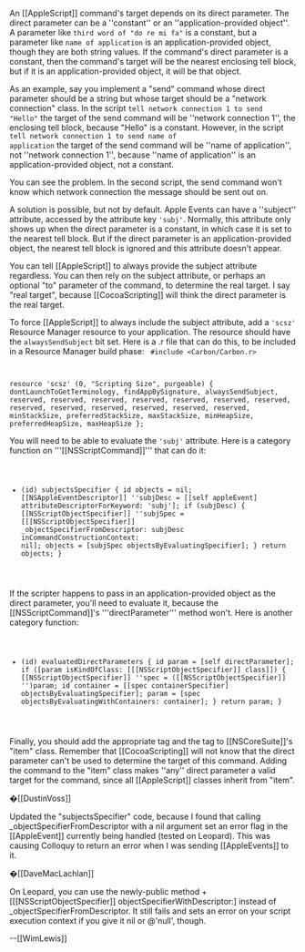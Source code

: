 

An [[AppleScript]] command's target depends on its direct parameter. The direct parameter can be a ''constant'' or an ''application-provided object''. A parameter like <code>third word of "do re mi fa"</code> is a constant, but a parameter like <code>name of application</code> is an application-provided object, though they are both string values. If the command's direct parameter is a constant, then the command's target will be the nearest enclosing tell block, but if it is an application-provided object, it will be that object.

As an example, say you implement a "send" command whose direct parameter should be a string but whose target should be a "network connection" class. In the script <code>tell network connection 1 to send "Hello"</code> the target of the send command will be ''network connection 1'', the enclosing tell block, because "Hello" is a constant. However, in the script <code>tell network connection 1 to send name of application</code> the target of the send command will be ''name of application'', not ''network connection 1'', because ''name of application'' is an application-provided object, not a constant.

You can see the problem. In the second script, the send command won't know which network connection the message should be sent out on.

A solution is possible, but not by default. Apple Events can have a ''subject'' attribute, accessed by the attribute key <code>'subj'</code>. Normally, this attribute only shows up when the direct parameter is a constant, in which case it is set to the nearest tell block. But if the direct parameter is an application-provided object, the nearest tell block is ignored and this attribute doesn't appear.

You can tell [[AppleScript]] to always provide the subject attribute regardless. You can then rely on the subject attribute, or perhaps an optional "to" parameter of the command, to determine the real target. I say "real target", because [[CocoaScripting]] will think the direct parameter is the real target.

To force [[AppleScript]] to always include the subject attribute, add a <code>'scsz'</code> Resource Manager resource to your application. The resource should have the <code>alwaysSendSubject</code> bit set. Here is a .r file that can do this, to be included in a Resource Manager build phase:
<code>
#include <Carbon/Carbon.r>

resource 'scsz' (0, "Scripting Size", purgeable) {
    dontLaunchToGetTerminology,
    findAppBySignature,
    alwaysSendSubject,
    reserved, reserved, reserved, reserved,
    reserved, reserved, reserved, reserved,
    reserved, reserved, reserved, reserved,
    reserved,
    minStackSize,
    preferredStackSize,
    maxStackSize,
    minHeapSize,
    preferredHeapSize,
    maxHeapSize
};
</code>

You will need to be able to evaluate the <code>'subj'</code> attribute. Here is a category function on '''[[NSScriptCommand]]''' that can do it:
<code>
- (id) subjectsSpecifier
{
    id objects = nil;
    [[NSAppleEventDescriptor]] ''subjDesc = [[self appleEvent] attributeDescriptorForKeyword: 'subj'];
    if (subjDesc)
    {
        [[NSScriptObjectSpecifier]] ''subjSpec = [[[NSScriptObjectSpecifier]] _objectSpecifierFromDescriptor: subjDesc
            inCommandConstructionContext: nil];
        objects = [subjSpec objectsByEvaluatingSpecifier];
    }
    return objects;
}
</code>

If the scripter happens to pass in an application-provided object as the direct parameter, you'll need to evaluate it, because the [[NSScriptCommand]]'s '''directParameter''' method won't. Here is another category function:
<code>
- (id) evaluatedDirectParameters
{
    id param = [self directParameter];
    if ([param isKindOfClass: [[[NSScriptObjectSpecifier]] class]])
    {
        [[NSScriptObjectSpecifier]] ''spec = ([[NSScriptObjectSpecifier]] '')param;
        id container = [[spec containerSpecifier] objectsByEvaluatingSpecifier];
        param = [spec objectsByEvaluatingWithContainers: container];
    }
    return param;
}
</code>

Finally, you should add the appropriate <code><responds-to></code> tag and the <code><cocoa method=""/></code> tag to [[NSCoreSuite]]'s "item" class. Remember that [[CocoaScripting]] will not know that the direct parameter can't be used to determine the target of this command. Adding the command to the "item" class makes ''any'' direct parameter a valid target for the command, since all [[AppleScript]] classes inherit from "item".

�[[DustinVoss]]

Updated the "subjectsSpecifier" code, because I found that calling _objectSpecifierFromDescriptor with a nil argument set an error flag in the [[AppleEvent]] currently being handled (tested on Leopard). This was causing Colloquy to return an error when I was sending [[AppleEvents]] to it.

�[[DaveMacLachlan]]

On Leopard, you can use the newly-public method +[[[NSScriptObjectSpecifier]] objectSpecifierWithDescriptor:] instead of _objectSpecifierFromDescriptor. It still fails and sets an error on your script execution context if you give it nil or @'null', though.

--[[WimLewis]]